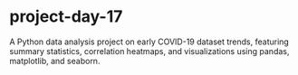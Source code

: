 # project-day-17
A Python data analysis project on early COVID-19 dataset trends, featuring summary statistics, correlation heatmaps, and visualizations using pandas, matplotlib, and seaborn.
